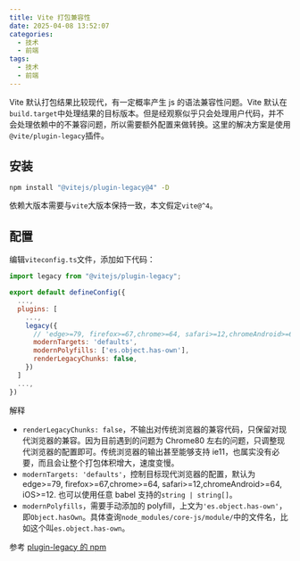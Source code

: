 ```yaml
---
title: Vite 打包兼容性
date: 2025-04-08 13:52:07
categories:
  - 技术
  - 前端
tags:
  - 技术
  - 前端
---
```


Vite 默认打包结果比较现代，有一定概率产生 js 的语法兼容性问题。Vite 默认在`build.target`中处理结果的目标版本。但是经观察似乎只会处理用户代码，并不会处理依赖中的不兼容问题，所以需要额外配置来做转换。这里的解决方案是使用`@vite/plugin-legacy`插件。

## 安装

```bash
npm install "@vitejs/plugin-legacy@4" -D
```

依赖大版本需要与`vite`大版本保持一致，本文假定`vite@^4`。

<!-- more -->

## 配置

编辑`viteconfig.ts`文件，添加如下代码：

```js
import legacy from "@vitejs/plugin-legacy";

export default defineConfig({
  ...,
  plugins: [
    ...,
    legacy({
      // 'edge>=79, firefox>=67,chrome>=64, safari>=12,chromeAndroid>=64, iOS>=12'
      modernTargets: 'defaults',
      modernPolyfills: ['es.object.has-own'],
      renderLegacyChunks: false,
    })
  ]
  ...,
})
```

解释

- `renderLegacyChunks: false`，不输出对传统浏览器的兼容代码，只保留对现代浏览器的兼容。因为目前遇到的问题为 Chrome80 左右的问题，只调整现代浏览器的配置即可。传统浏览器的输出甚至能够支持 ie11，也属实没有必要，而且会让整个打包体积增大，速度变慢。
- `modernTargets: 'defaults'`，控制目标现代浏览器的配置，默认为 edge>=79, firefox>=67,chrome>=64, safari>=12,chromeAndroid>=64, iOS>=12. 也可以使用任意 babel 支持的`string | string[]`。
- `modernPolyfills`，需要手动添加的 polyfill，上文为`'es.object.has-own'`，即`Object.hasOwn`。具体查询`node_modules/core-js/module/`中的文件名，比如这个叫`es.object.has-own`。

参考 [plugin-legacy 的 npm](https://www.npmjs.com/package/@vitejs/plugin-legacy)
